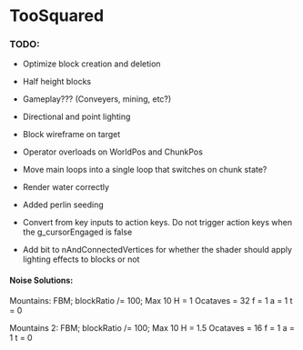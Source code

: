 # TooSquared

### TODO: 
 * Optimize block creation and deletion
 * Half height blocks
 * Gameplay??? (Conveyers, mining, etc?)

 * Directional and point lighting
 * Block wireframe on target
 * Operator overloads on WorldPos and ChunkPos
 * Move main loops into a single loop that switches on chunk state?
 * Render water correctly
 * Added perlin seeding
 * Convert from key inputs to action keys.  Do not trigger action keys when the g_cursorEngaged is false
 * Add bit to nAndConnectedVertices for whether the shader should apply lighting effects to blocks or not






#### Noise Solutions:
Mountains:
FBM;
blockRatio /= 100;
Max 10
H = 1
Ocataves = 32
f = 1
a = 1
t = 0

Mountains 2:
FBM;
blockRatio /= 100;
Max 10
H = 1.5
Ocataves = 16
f = 1
a = 1
t = 0
